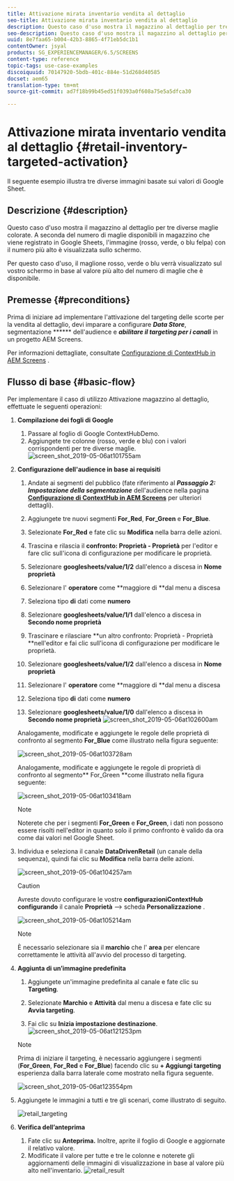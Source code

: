 ```yaml
---
title: Attivazione mirata inventario vendita al dettaglio
seo-title: Attivazione mirata inventario vendita al dettaglio
description: Questo caso d'uso mostra il magazzino al dettaglio per tre diverse maglie colorate. A seconda del numero di maglie disponibili in magazzino che viene registrato in Google Sheets, l'immagine (rosso, verde, o blu felpa) con il numero più alto è visualizzata sullo schermo.
seo-description: Questo caso d'uso mostra il magazzino al dettaglio per tre diverse maglie colorate. A seconda del numero di maglie disponibili in magazzino che viene registrato in Google Sheets, l'immagine (rosso, verde, o blu felpa) con il numero più alto è visualizzata sullo schermo.
uuid: 8e7faa65-b004-42b3-8865-4f71eb5dc1b1
contentOwner: jsyal
products: SG_EXPERIENCEMANAGER/6.5/SCREENS
content-type: reference
topic-tags: use-case-examples
discoiquuid: 70147920-5bdb-401c-884e-51d268d40585
docset: aem65
translation-type: tm+mt
source-git-commit: ad7f18b99b45ed51f0393a0f608a75e5a5dfca30

---
```



# Attivazione mirata inventario vendita al dettaglio {#retail-inventory-targeted-activation}

Il seguente esempio illustra tre diverse immagini basate sui valori di Google Sheet.

## Descrizione {#description}

Questo caso d'uso mostra il magazzino al dettaglio per tre diverse maglie colorate. A seconda del numero di maglie disponibili in magazzino che viene registrato in Google Sheets, l'immagine (rosso, verde, o blu felpa) con il numero più alto è visualizzata sullo schermo.

Per questo caso d'uso, il maglione rosso, verde o blu verrà visualizzato sul vostro schermo in base al valore più alto del numero di maglie che è disponibile.

## Premesse {#preconditions}

Prima di iniziare ad implementare l'attivazione del targeting delle scorte per la vendita al dettaglio, devi imparare a configurare ***Data Store***, segmentazione ****** dell'audience e ***abilitare il targeting per i canali*** in un progetto AEM Screens.

Per informazioni dettagliate, consultate [Configurazione di ContextHub in AEM Screens](configuring-context-hub.md) .

## Flusso di base {#basic-flow}

Per implementare il caso di utilizzo Attivazione magazzino al dettaglio, effettuate le seguenti operazioni:

1. **Compilazione dei fogli di Google**

   1. Passare al foglio di Google ContextHubDemo.
   1. Aggiungete tre colonne (rosso, verde e blu) con i valori corrispondenti per tre diverse maglie.
   ![screen_shot_2019-05-06at101755am](assets/screen_shot_2019-05-06at101755am.png)

1. **Configurazione dell'audience in base ai requisiti**

   1. Andate ai segmenti del pubblico (fate riferimento al ***Passaggio 2: Impostazione della segmentazione*** dell'audience nella pagina **[Configurazione di ContextHub in AEM Screens](configuring-context-hub.md)** per ulteriori dettagli).

   1. Aggiungete tre nuovi segmenti **For_Red**, **For_Green** e **For_Blue**.

   1. Selezionate **For_Red** e fate clic su **Modifica** nella barra delle azioni.

   1. Trascina e rilascia il **confronto: Proprietà - Proprietà** per l'editor e fare clic sull'icona di configurazione per modificare le proprietà.
   1. Selezionare **googlesheets/value/1/2** dall'elenco a discesa in **Nome proprietà**

   1. Selezionare l' **operatore** come **maggiore di **dal menu a discesa

   1. Seleziona tipo **di** dati come **numero**

   1. Selezionare **googlesheets/value/1/1** dall'elenco a discesa in **Secondo nome proprietà**

   1. Trascinare e rilasciare **un altro confronto: Proprietà - Proprietà **nell'editor e fai clic sull'icona di configurazione per modificare le proprietà.
   1. Selezionare **googlesheets/value/1/2** dall'elenco a discesa in **Nome proprietà**

   1. Selezionare l' **operatore** come **maggiore di **dal menu a discesa

   1. Seleziona tipo **di** dati come **numero**

   1. Selezionare **googlesheets/value/1/0** dall'elenco a discesa in **Secondo nome proprietà**
   ![screen_shot_2019-05-06at102600am](assets/screen_shot_2019-05-06at102600am.png)

   Analogamente, modificate e aggiungete le regole delle proprietà di confronto al segmento **For_Blue** come illustrato nella figura seguente:

   ![screen_shot_2019-05-06at103728am](assets/screen_shot_2019-05-06at103728am.png)

   Analogamente, modificate e aggiungete le regole di proprietà di confronto al segmento** For_Green **come illustrato nella figura seguente:

   ![screen_shot_2019-05-06at103418am](assets/screen_shot_2019-05-06at103418am.png)

   >[!NOTE]
   >
   >Noterete che per i segmenti **For_Green** e **For_Green**, i dati non possono essere risolti nell'editor in quanto solo il primo confronto è valido da ora come dai valori nel Google Sheet.

1. Individua e seleziona il canale **DataDrivenRetail** (un canale della sequenza), quindi fai clic su **Modifica** nella barra delle azioni.

   ![screen_shot_2019-05-06at104257am](assets/screen_shot_2019-05-06at104257am.png)

   >[!CAUTION]
   >
   >Avreste dovuto configurare le vostre **configurazioniContextHub** **configurando** il canale **Proprietà** —&gt; scheda **Personalizzazione** .

   ![screen_shot_2019-05-06at105214am](assets/screen_shot_2019-05-06at105214am.png)

   >[!NOTE]
   È necessario selezionare sia il **marchio** che l' **area** per elencare correttamente le attività all'avvio del processo di targeting.

1. **Aggiunta di un’immagine predefinita**

   1. Aggiungete un'immagine predefinita al canale e fate clic su **Targeting**.
   1. Selezionate **Marchio** e **Attività** dal menu a discesa e fate clic su **Avvia targeting**.

   1. Fai clic su **Inizia impostazione destinazione**.
   ![screen_shot_2019-05-06at121253pm](assets/screen_shot_2019-05-06at121253pm.png)

   >[!NOTE]
   Prima di iniziare il targeting, è necessario aggiungere i segmenti (**For_Green**, **For_Red** e **For_Blue**) facendo clic su **+ Aggiungi targeting** esperienza dalla barra laterale come mostrato nella figura seguente.

   ![screen_shot_2019-05-06at123554pm](assets/screen_shot_2019-05-06at123554pm.png)

1. Aggiungete le immagini a tutti e tre gli scenari, come illustrato di seguito.

   ![retail_targeting](assets/retail_targeting.gif)

1. **Verifica dell’anteprima**

   1. Fate clic su **Anteprima.** Inoltre, aprite il foglio di Google e aggiornate il relativo valore.
   1. Modificate il valore per tutte e tre le colonne e noterete gli aggiornamenti delle immagini di visualizzazione in base al valore più alto nell'inventario.
   ![retail_result](assets/retail_result.gif)

